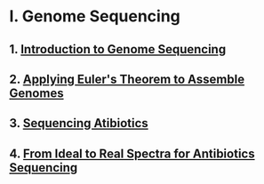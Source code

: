 # I. Genome Sequencing

## 1. [Introduction to Genome Sequencing](https://stepik.org/course/608)
## 2. [Applying Euler's Theorem to Assemble Genomes](https://stepik.org/course/609)
## 3. [Sequencing Atibiotics](https://stepik.org/course/610)
## 4. [From Ideal to Real Spectra for Antibiotics Sequencing](https://stepik.org/course/611)

